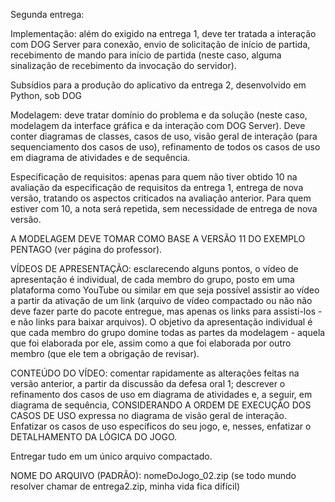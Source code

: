Segunda entrega:

Implementação: além do exigido na entrega 1, deve ter tratada a interação com DOG Server para conexão, envio de solicitação de início de partida, recebimento de mando para início de partida (neste caso, alguma sinalização de recebimento da invocação do servidor).

Subsídios para a produção do aplicativo da entrega 2, desenvolvido em Python, sob DOG

Modelagem: deve tratar domínio do problema e da solução (neste caso, modelagem da interface gráfica e da interação com DOG Server). Deve conter diagramas de classes, casos de uso, visão geral de interação (para sequenciamento dos casos de uso), refinamento de todos os casos de uso em diagrama de atividades e de sequência.

Especificação de requisitos: apenas para quem não tiver obtido 10 na avaliação da especificação de requisitos da entrega 1, entrega de nova versão, tratando os aspectos criticados na avaliação anterior. Para quem estiver com 10, a nota será repetida, sem necessidade de entrega de nova versão.

A MODELAGEM DEVE TOMAR COMO BASE A VERSÃO 11 DO EXEMPLO PENTAGO (ver página do professor).

VÍDEOS DE APRESENTAÇÃO: esclarecendo alguns pontos, o vídeo de apresentação é individual, de cada membro do grupo, posto em uma plataforma como YouTube ou similar em que seja possível assistir ao vídeo a partir da ativação de um link (arquivo de vídeo compactado ou não não deve fazer parte do pacote entregue, mas apenas os links para assisti-los - e não links para baixar arquivos). O objetivo da apresentação individual é que cada membro do grupo domine todas as partes da modelagem - aquela que foi elaborada por ele, assim como a que foi elaborada por outro membro (que ele tem a obrigação de revisar).

CONTEÚDO DO VÍDEO: comentar rapidamente as alterações feitas na versão anterior, a partir da discussão da defesa oral 1; descrever o refinamento dos casos de uso em diagrama de atividades e, a seguir, em diagrama de sequência, CONSIDERANDO A ORDEM DE EXECUÇÃO DOS CASOS DE USO expressa no diagrama de visão geral de interação. Enfatizar os casos de uso específicos do seu jogo, e, nesses, enfatizar o DETALHAMENTO DA LÓGICA DO JOGO.

Entregar tudo em um único arquivo compactado.

NOME DO ARQUIVO (PADRÃO): nomeDoJogo_02.zip
(se todo mundo resolver chamar de entrega2.zip, minha vida fica difícil)